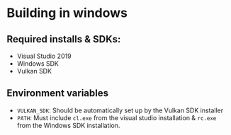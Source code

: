 # Building in windows
## Required installs & SDKs:
* Visual Studio 2019
* Windows SDK 
* Vulkan SDK

## Environment variables
* `VULKAN_SDK`: Should be automatically set up by the Vulkan SDK installer
* `PATH`: Must include `cl.exe` from the visual studio installation & `rc.exe` from the Windows SDK installation.
